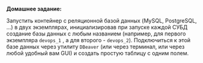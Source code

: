 **Домашнее задание:**

Запустить контейнер с реляционной базой данных (MySQL, PostgreSQL, ...) в двух экземплярах, инициализировав при запуске каждой СУБД создание базы данных с любым названием (например, для первого экземпляра `devops_1` , а для второго - `devops_2`). Подключиться к этой базе данных через утилиту `DBeaver` (или через терминал, или через любой удобный вам GUI) и создать простую таблицу с одним полем.

